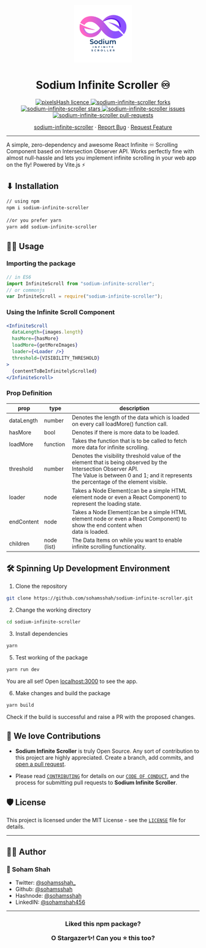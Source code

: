 <p align="center">
  <a href="https://github.com/sohamsshah/sodium-infinite-scroller" rel="noopener" target="_blank"><img width="150" src="./src/assets/sodiumInfiniteScrollerLogo.png" alt="sodium infinite scroller Logo"></a></p>
</p>

<h1 align="center"><b>Sodium Infinite Scroller ♾ </b></h1>

<p align="center">
<a href="https://github.com/sohamsshah/sodium-infinite-scroller/blob/master/LICENSE" target="blank">
<img src="https://img.shields.io/github/license/sohamsshah/sodium-infinite-scroller?style=flat-square" alt="pixelsHash licence" />
</a>
<a href="https://github.com/sohamsshah/sodium-infinite-scroller/fork" target="blank">
<img src="https://img.shields.io/github/forks/sohamsshah/sodium-infinite-scroller?style=flat-square" alt="sodium-infinite-scroller forks"/>
</a>
<a href="https://github.com/sohamsshah/sodium-infinite-scroller/stargazers" target="blank">
<img src="https://img.shields.io/github/stars/sohamsshah/sodium-infinite-scroller?style=flat-square" alt="sodium-infinite-scroller stars"/>
</a>
<a href="https://github.com/sohamsshah/sodium-infinite-scroller/issues" target="blank">
<img src="https://img.shields.io/github/issues/sohamsshah/sodium-infinite-scroller?style=flat-square" alt="sodium-infinite-scroller issues"/>
</a>
<a href="https://github.com/sohamsshah/sodium-infinite-scroller/pulls" target="blank">
<img src="https://img.shields.io/github/issues-pr/sohamsshah/sodium-infinite-scroller?style=flat-square" alt="sodium-infinite-scroller pull-requests"/>
</a>

</p>

<p align="center">
    <a href="https://pixels-hash.vercel.app/" target="blank">sodium-infinite-scroller</a>
    ·
    <a href="https://github.com/sohamsshah/sodium-infinite-scroller/issues/new/choose">Report Bug</a>
    ·
    <a href="https://github.com/sohamsshah/sodium-infinite-scroller/issues/new/choose">Request Feature</a>
</p>

---

A simple, zero-dependency and awesome React Infinite ♾ Scrolling Component based on Intersection Observer API. Works perfectly fine with almost null-hassle and lets you implement infinite scrolling in your web app on the fly! Powered by Vite.js ⚡

<!-- ## **🚀 Demo**

![image](https://user-images.githubusercontent.com/47717492/129268568-b11171ca-1132-4b39-b194-27004fd975c8.png) -->

## **⬇ Installation**

```bash
// using npm
npm i sodium-infinite-scroller

//or you prefer yarn
yarn add sodium-infinite-scroller

```

## **🏄‍♂️ Usage**

### Importing the package

```jsx
// in ES6
import InfiniteScroll from "sodium-infinite-scroller";
// or commonjs
var InfiniteScroll = require("sodium-infinite-scroller");
```

### Using the Infinite Scroll Component

```jsx
<InfiniteScroll
  dataLength={images.length}
  hasMore={hasMore}
  loadMore={getMoreImages}
  loader={<Loader />}
  threshold={VISIBILITY_THRESHOLD}
>
  {contentToBeInfinitelyScrolled}
</InfiniteScroll>
```

### Prop Definition

| prop       | type        | description                                                                                                                                                                                               |
| ---------- | ----------- | --------------------------------------------------------------------------------------------------------------------------------------------------------------------------------------------------------- |
| dataLength | number      | Denotes the length of the data which is loaded on every call loadMore() function call.                                                                                                                    |
| hasMore    | bool        | Denotes if there is more data to be loaded.                                                                                                                                                               |
| loadMore   | function    | Takes the function that is to be called to fetch more data for infinite scrolling.                                                                                                                        |
| threshold  | number      | Denotes the visibility threshold value of the element that is being observed by the Intersection Observer API. <br>The Value is between 0 and 1; and it represents the percentage of the element visible. |
| loader     | node        | Takes a Node Element(can be a simple HTML element node or even a React Component) to represent the loading state.                                                                                         |
| endContent | node        | Takes a Node Element(can be a simple HTML element node or even a React Component) to show the end content when <br>data is loaded.                                                                        |
| children   | node (list) | The Data Items on while you want to enable infinite scrolling functionality.                                                                                                                              |

## **🛠️ Spinning Up Development Environment**

1. Clone the repository

```bash
git clone https://github.com/sohamsshah/sodium-infinite-scroller.git
```

2. Change the working directory

```bash
cd sodium-infinite-scroller
```

3. Install dependencies

```bash
yarn
```

5. Test working of the package

```bash
yarn run dev
```

You are all set! Open [localhost:3000](http://localhost:3000/) to see the app.

6. Make changes and build the package

```bash
yarn build
```

Check if the build is successful and raise a PR with the proposed changes.

## **💖 We love Contributions**

- **Sodium Infinite Scroller** is truly Open Source. Any sort of contribution to this project are highly appreciated. Create a branch, add commits, and [open a pull request](https://github.com/sohamsshah/sodium-infinite-scroller/compare).

- Please read [`CONTRIBUTING`](CONTRIBUTING.md) for details on our [`CODE OF CONDUCT`](CODE_OF_CONDUCT.md), and the process for submitting pull requests to **Sodium Infinite Scroller**.

## **🛡️ License**

This project is licensed under the MIT License - see the [`LICENSE`](LICENSE) file for details.

---

## **👨‍💻 Author**

### 👤 Soham Shah

- Twitter: [@sohamsshah\_](https://twitter.com/sohamsshah_)
- Github: [@sohamsshah](https://github.com/sohamsshah)
- Hashnode: [@sohamsshah](https://hashnode.com/@sohamsshah)
- LinkedIN: [@sohamshah456](https://www.linkedin.com/in/sohamshah456/)

---

<h3 align="center">
<b>Liked this npm package?

O Stargazer✨! Can you ⭐️ this too? </b>

</h3>
